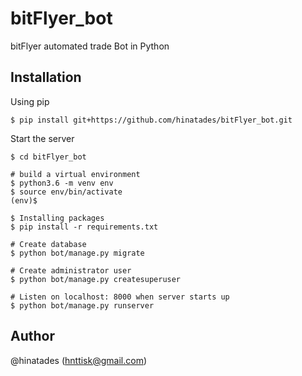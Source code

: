 # bitFlyer_bot

bitFlyer automated trade Bot in Python

## Installation

Using pip

```
$ pip install git+https://github.com/hinatades/bitFlyer_bot.git
```

Start the server

```
$ cd bitFlyer_bot

# build a virtual environment
$ python3.6 -m venv env
$ source env/bin/activate
(env)$

$ Installing packages
$ pip install -r requirements.txt

# Create database
$ python bot/manage.py migrate

# Create administrator user
$ python bot/manage.py createsuperuser

# Listen on localhost: 8000 when server starts up
$ python bot/manage.py runserver
```

## Author

@hinatades (<hnttisk@gmail.com>)
